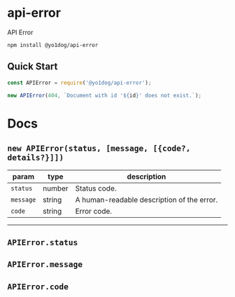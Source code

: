 # api-error

API Error

```
npm install @yo1dog/api-error
```

## Quick Start

```javascript
const APIError = require('@yo1dog/api-error');

new APIError(404, `Document with id '${id}' does not exist.`);
```


# Docs

## `new APIError(status, [message, [{code?, details?}]])`

 param    | type   | description
----------|--------|-------------
`status`  | number | Status code.
`message` | string | A human-readable description of the error.
`code`    | string | Error code.


-----

## `APIError.status`

## `APIError.message`

## `APIError.code`
